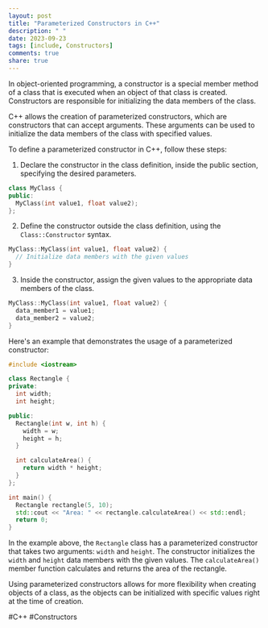 ```yaml
---
layout: post
title: "Parameterized Constructors in C++"
description: " "
date: 2023-09-23
tags: [include, Constructors]
comments: true
share: true
---
```


In object-oriented programming, a constructor is a special member method of a class that is executed when an object of that class is created. Constructors are responsible for initializing the data members of the class.

C++ allows the creation of parameterized constructors, which are constructors that can accept arguments. These arguments can be used to initialize the data members of the class with specified values.

To define a parameterized constructor in C++, follow these steps:

1. Declare the constructor in the class definition, inside the public section, specifying the desired parameters.

```cpp
class MyClass {
public:
  MyClass(int value1, float value2);
};
```

2. Define the constructor outside the class definition, using the `Class::Constructor` syntax.

```cpp
MyClass::MyClass(int value1, float value2) {
  // Initialize data members with the given values
}
```

3. Inside the constructor, assign the given values to the appropriate data members of the class.

```cpp
MyClass::MyClass(int value1, float value2) {
  data_member1 = value1;
  data_member2 = value2;
}
```

Here's an example that demonstrates the usage of a parameterized constructor:

```cpp
#include <iostream>

class Rectangle {
private:
  int width;
  int height;

public:
  Rectangle(int w, int h) {
    width = w;
    height = h;
  }

  int calculateArea() {
    return width * height;
  }
};

int main() {
  Rectangle rectangle(5, 10);
  std::cout << "Area: " << rectangle.calculateArea() << std::endl;
  return 0;
}
```

In the example above, the `Rectangle` class has a parameterized constructor that takes two arguments: `width` and `height`. The constructor initializes the `width` and `height` data members with the given values. The `calculateArea()` member function calculates and returns the area of the rectangle.

Using parameterized constructors allows for more flexibility when creating objects of a class, as the objects can be initialized with specific values right at the time of creation.

#C++ #Constructors